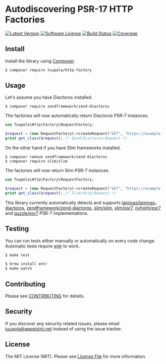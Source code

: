 # Autodiscovering PSR-17 HTTP Factories

[![Latest Version](https://img.shields.io/packagist/v/tuupola/http-factory.svg?style=flat-square)](https://packagist.org/packages/tuupola/http-factory)
[![Software License](https://img.shields.io/badge/license-MIT-brightgreen.svg?style=flat-square)](LICENSE.md)
[![Build Status](https://img.shields.io/github/workflow/status/tuupola/http-factory/Tests/3.x?style=flat-square)](https://github.com/tuupola/http-factory/actions)
[![Coverage](https://img.shields.io/codecov/c/github/tuupola/http-factory.svg?style=flat-square)](https://codecov.io/github/tuupola/http-factory)

## Install

Install the library using [Composer](https://getcomposer.org/).

``` bash
$ composer require tuupola/http-factory
```
## Usage

Let's assume you have Diactoros installed.

```
$ composer require zendframework/zend-diactoros
```

The factories will now automatically return Diactoros PSR-7 instances.

```php
use Tuupola\Http\Factory\RequestFactory;

$request = (new RequestFactory)->createRequest("GET", "https://example.com/");
print get_class($request); /* Zend\Diactoros\Request */
```

On the other hand if you have Slim frameworks installed.

```
$ composer remove zendframework/zend-diactoros
$ composer require slim/slim
```

The factories will now return Slim PSR-7 instances.

```php
use Tuupola\Http\Factory\RequestFactory;

$request = (new RequestFactory)->createRequest("GET", "https://example.com/");
print get_class($request); /* Slim\Http\Request */
```

This library currently automatically detects and supports [laminas/laminas-diactoros](https://github.com/laminas/laminas-diactoros), [zendframework/zend-diactoros](https://github.com/zendframework/zend-diactoros), [slim/slim](https://github.com/slimphp/slim), [slim/psr7](https://github.com/slimphp/Slim-Psr7), [nyholm/psr7](https://github.com/Nyholm/psr7) and  [guzzle/psr7](https://github.com/guzzle/psr7) PSR-7 implementations.

## Testing

You can run tests either manually or automatically on every code change. Automatic tests require [entr](http://entrproject.org/) to work.

``` bash
$ make test
```
``` bash
$ brew install entr
$ make watch
```

## Contributing

Please see [CONTRIBUTING](CONTRIBUTING.md) for details.

## Security

If you discover any security related issues, please email tuupola@appelsiini.net instead of using the issue tracker.

## License

The MIT License (MIT). Please see [License File](LICENSE.md) for more information.